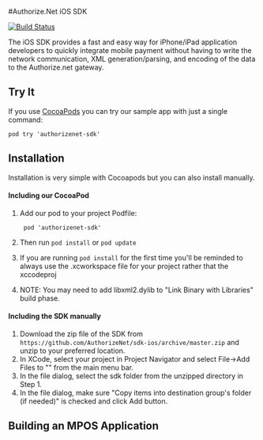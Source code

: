 #Authorize.Net iOS SDK

[![Build Status](https://travis-ci.org/authorizenet/sdk-ios.svg?branch=master)](https://travis-ci.org/authorizenet/sdk-ios)

The iOS SDK provides a fast and easy way for iPhone/iPad application developers to quickly integrate mobile payment without having to write the network communication, XML generation/parsing, and encoding of the data to the Authorize.net gateway.


## Try It

If you use [CocoaPods](http://cocoapods.org/) you can try our sample app with just a single command:

    pod try 'authorizenet-sdk'

 
## Installation
Installation is very simple with Cocoapods but you can also install manually.

#### Including our CocoaPod

1. Add our pod to your project Podfile:

        pod 'authorizenet-sdk'

1. Then run `pod install` or `pod update`

2. If you are running `pod install` for the first time you'll be reminded to always use the .xcworkspace file for your project rather that the xccodeproj

1. NOTE: You may need to add libxml2.dylib to "Link Binary with Libraries" build phase.



#### Including the SDK manually

1. Download the zip file of the SDK from `https://github.com/AuthorizeNet/sdk-ios/archive/master.zip` and unzip to your preferred location.
2. In XCode, select your project in Project Navigator and select File->Add Files to "" from the main menu bar.
3. In the file dialog, select the sdk folder from the unzipped directory in Step 1.
4. In the file dialog, make sure "Copy items into destination group's folder (if needed)" is checked and click Add button.




## Building an MPOS Application


